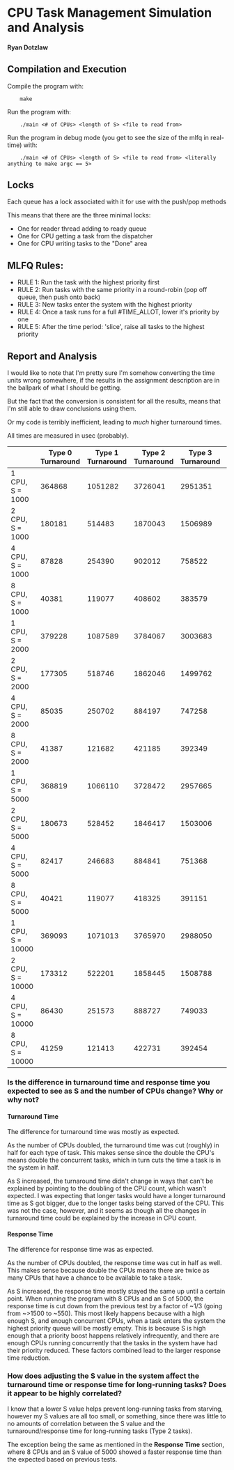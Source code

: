 # CPU Task Management Simulation and Analysis

#### Ryan Dotzlaw


## Compilation and Execution

Compile the program with:

        make

Run the program with:

        ./main <# of CPUs> <length of S> <file to read from>

Run the program in debug mode (you get to see the size of the mlfq in real-time) with:

        ./main <# of CPUs> <length of S> <file to read from> <literally anything to make argc == 5>

## Locks

Each queue has a lock associated with it for use with the push/pop methods

This means that there are the three minimal locks:

* One for reader thread adding to ready queue
* One for CPU getting a task from the dispatcher
* One for CPU writing tasks to the "Done" area

## MLFQ Rules:

* RULE 1: Run the task with the highest priority first
* RULE 2: Run tasks with the same priority in a round-robin (pop off queue, then push onto back)
* RULE 3: New tasks enter the system with the highest priority
* RULE 4: Once a task runs for a full #TIME_ALLOT, lower it's priority by one
* RULE 5: After the time period: 'slice', raise all tasks to the highest priority

## Report and Analysis

I would like to note that I'm pretty sure I'm somehow converting the time units wrong somewhere, 
if the results in the assignment description are in the ballpark of what I should be getting.

But the fact that the conversion is consistent for all the results, means that I'm still able to draw conclusions using them.

Or my code is terribly inefficient, leading to *much* higher turnaround times.

All times are measured in usec (probably).

|                  | Type 0 Turnaround | Type 1 Turnaround | Type 2 Turnaround | Type 3 Turnaround | Type 0 Response | Type 1 Response | Type 2 Response | Type 3 Response |
|------------------|-------------------|-------------------|-------------------|-------------------|-----------------|-----------------|-----------------|-----------------|
| 1 CPU, S = 1000  | 364868            | 1051282           | 3726041           | 2951351           | 9933            | 9254            | 10486           | 9539            |
| 2 CPU, S = 1000  | 180181            | 514483            | 1870043           | 1506989           | 4236            | 3918            | 4351            | 3923            |
| 4 CPU, S = 1000  | 87828             | 254390            | 902012            | 758522            | 2020            | 1857            | 2035            | 1827            |
| 8 CPU, S = 1000  | 40381             | 119077            | 408602            | 383579            | 699             | 578             | 706             | 661             |
| 1 CPU, S = 2000  | 379228            | 1087589           | 3784067           | 3003683           | 9388            | 8919            | 10039           | 9099            |
| 2 CPU, S = 2000  | 177305            | 518746            | 1862046           | 1499762           | 3731            | 3506            | 3906            | 3509            |
| 4 CPU, S = 2000  | 85035             | 250702            | 884197            | 747258            | 1644            | 1447            | 1671            | 1503            |
| 8 CPU, S = 2000  | 41387             | 121682            | 421185            | 392349            | 912             | 747             | 891             | 906             |
| 1 CPU, S = 5000  | 368819            | 1066110           | 3728472           | 2957665           | 10062           | 9376            | 10930           | 9605            |
| 2 CPU, S = 5000  | 180673            | 528452            | 1846417           | 1503006           | 3340            | 3105            | 3546            | 3166            |
| 4 CPU, S = 5000  | 82417             | 246683            | 884841            | 751368            | 1467            | 1328            | 1530            | 1347            |
| 8 CPU, S = 5000  | 40421             | 119077            | 418325            | 391151            | 624             | 508             | 620             | 589             |
| 1 CPU, S = 10000 | 369093            | 1071013           | 3765970           | 2988050           | 10007           | 9307            | 10898           | 9610            |
| 2 CPU, S = 10000 | 173312            | 522201            | 1858445           | 1508788           | 4320            | 4070            | 4504            | 4015            |
| 4 CPU, S = 10000 | 86430             | 251573            | 888727            | 749033            | 1741            | 1548            | 1799            | 1582            |
| 8 CPU, S = 10000 | 41259             | 121413            | 422731            | 392454            | 613             | 509             | 606             | 584             |

### Is the difference in turnaround time and response time you expected to see as S and the number of CPUs change? Why or why not?

#### Turnaround Time
The difference for turnaround time was mostly as expected. 

As the number of CPUs doubled, the turnaround time was cut (roughly) in half for each type of task.
This makes sense since the double the CPU's means double the concurrent tasks, which in turn cuts the time a task is in the system in half.

As S increased, the turnaround time didn't change in ways that can't be explained by pointing to the doubling of the CPU count, which wasn't expected.
I was expecting that longer tasks would have a longer turnaround time as S got bigger, due to the longer tasks being starved of the CPU.
This was not the case, however, and it seems as though all the changes in turnaround time could be explained by the increase in CPU count.

#### Response Time
The difference for response time was as expected.

As the number of CPUs doubled, the response time was cut in half as well.
This makes sense because double the CPUs means there are twice as many CPUs that have a chance to be available to take a task.

As S increased, the response time mostly stayed the same up until a certain point.
When running the program with 8 CPUs and an S of 5000, the response time is cut down from the previous test by a factor of ~1/3 (going from ~>1500 to ~550).
This most likely happens because with a high enough S, and enough concurrent CPUs, when a task enters the system the highest priority queue will be mostly empty.
This is because S is high enough that a priority boost happens relatively infrequently, 
and there are enough CPUs running concurrently that the tasks in the system have had their priority reduced. These factors combined lead to the larger response time reduction.

### How does adjusting the S value in the system affect the turnaround time or response time for long-running tasks? Does it appear to be highly correlated?

I know that a lower S value helps prevent long-running tasks from starving, however my S values are all too small, or something, since there was little to no amounts of
correlation between the S value and the turnaround/response time for long-running tasks (Type 2 tasks).

The exception being the same as mentioned in the <b>Response Time</b> section, where 8 CPUs and an S value of 5000 showed a faster response time than the expected based on previous tests.

